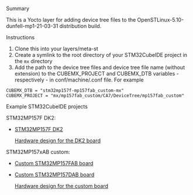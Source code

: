 Summary

This is a Yocto layer for adding device tree files to the OpenSTLinux-5.10-dunfell-mp1-21-03-31 distribution build.

Instructions

1. Clone this into your layers/meta-st
2. Create a symlink to the root directory of your STM32CubeIDE project in the `mx` directory
3. Add the path to the device tree files and device tree file name (without extension) to the CUBEMX_PROJECT and CUBEMX_DTB variables - respectively - in conf/machine/<layer>.conf file. For example
  
```
CUBEMX_DTB = "stm32mp157f-mp157fab_custom-mx"
CUBEMX_PROJECT = "mx/mp157fab_custom/CA7/DeviceTree/mp157fab_custom"
```  
  
Example STM32CubeIDE projects

STM32MP157F DK2:
  
- [STM32MP157F DK2](https://github.com/cracked-machine/fdk2_161)
  
  [Hardware design for the DK2 board](https://www.st.com/en/evaluation-tools/stm32mp157f-dk2.html)

STM32MP157xAB custom:
  
- [Custom STM32MP157FAB board](https://github.com/cracked-machine/mp157fab_custom)
- [Custom STM32MP157DAB board](https://github.com/cracked-machine/mp157dab_custom)

  [Hardware design for the custom board](https://github.com/cracked-machine/STM32MP1_TestBoard_RevB)
